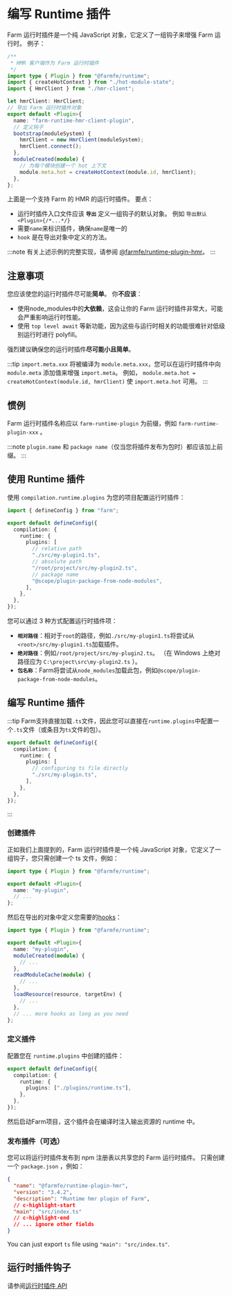 # 编写 Runtime 插件

Farm 运行时插件是一个纯 JavaScript 对象，它定义了一组钩子来增强 Farm 运行时。 例子：

```ts
/**
 * HMR 客户端作为 Farm 运行时插件
 */
import type { Plugin } from "@farmfe/runtime";
import { createHotContext } from "./hot-module-state";
import { HmrClient } from "./hmr-client";

let hmrClient: HmrClient;
// 导出 Farm 运行时插件对象
export default <Plugin>{
  name: "farm-runtime-hmr-client-plugin",
  // 定义钩子
  bootstrap(moduleSystem) {
    hmrClient = new HmrClient(moduleSystem);
    hmrClient.connect();
  },
  moduleCreated(module) {
    // 为每个模块创建一个 hot 上下文
    module.meta.hot = createHotContext(module.id, hmrClient);
  },
};
```

上面是一个支持 Farm 的 HMR 的运行时插件。 要点：

- 运行时插件入口文件应该 **`导出`** 定义一组钩子的默认对象。 例如 `导出默认 <Plugin>{/*...*/}`
- 需要`name`来标识插件，确保`name`是唯一的
- `hook` 是在导出对象中定义的方法。

:::note
有关上述示例的完整实现，请参阅 [@farmfe/runtime-plugin-hmr](https://github.com/farm-fe/farm/tree/main/packages/runtime-plugin-hmr)。
:::

## 注意事项

您应该使您的运行时插件尽可能**简单**。 你**不应该**：

- 使用node_modules中的**大依赖**，这会让你的 Farm 运行时插件非常大，可能会严重影响运行时性能。
- 使用 `top level await` 等新功能，因为这些与运行时相关的功能很难针对低级别运行时进行 polyfill。

强烈建议确保您的运行时插件**尽可能小且简单**。

:::tip
`import.meta.xxx` 将被编译为 `module.meta.xxx`，您可以在运行时插件中向 `module.meta` 添加值来增强 `import.meta`。 例如， `module.meta.hot = createHotContext(module.id, hmrClient)` 使 `import.meta.hot` 可用。
:::

## 惯例

Farm 运行时插件名称应以 `farm-runtime-plugin` 为前缀，例如 `farm-runtime-plugin-xxx` 。

:::note
`plugin.name` 和 `package name`（仅当您将插件发布为包时）都应该加上前缀。
:::

## 使用 Runtime 插件

使用 `compilation.runtime.plugins` 为您的项目配置运行时插件：

```ts
import { defineConfig } from "farm";

export default defineConfig({
  compilation: {
    runtime: {
      plugins: [
        // relative path
        "./src/my-plugin1.ts",
        // absolute path
        "/root/project/src/my-plugin2.ts",
        // package name
        "@scope/plugin-package-from-node-modules",
      ],
    },
  },
});
```

您可以通过 3 种方式配置运行时插件项：

- **`相对路径`**：相对于`root`的路径，例如`./src/my-plugin1.ts`将尝试从`<root>/src/my-plugin1.ts`加载插件。
- **`绝对路径`**：例如`/root/project/src/my-plugin2.ts`。 （在 Windows 上绝对路径应为 `C:\project\src\my-plugin2.ts` ）。
- **`包名称`**：Farm将尝试从`node_modules`加载此包，例如`@scope/plugin-package-from-node-modules`。

## 编写 Runtime 插件

:::tip
Farm支持直接加载`.ts`文件，因此您可以直接在`runtime.plugins`中配置一个`.ts`文件（或条目为`ts`文件的包）。

```ts
export default defineConfig({
  compilation: {
    runtime: {
      plugins: [
        // configuring ts file directly
        "./src/my-plugin.ts",
      ],
    },
  },
});
```

:::

### 创建插件

正如我们上面提到的，Farm 运行时插件是一个纯 JavaScript 对象，它定义了一组钩子，您只需创建一个 ts 文件，例如：

```ts title="./plugins/runtime.ts"
import type { Plugin } from "@farmfe/runtime";

export default <Plugin>{
  name: "my-plugin",
  // ...
};
```

然后在导出的对象中定义您需要的[hooks](#runtime-plugin-hooks)：

```ts title="./plugins/runtime.ts"
import type { Plugin } from "@farmfe/runtime";

export default <Plugin>{
  name: "my-plugin",
  moduleCreated(module) {
    // ...
  },
  readModuleCache(module) {
    // ...
  },
  loadResource(resource, targetEnv) {
    // ...
  },
  // ... more hooks as long as you need
};
```

### 定义插件

配置您在 `runtime.plugins` 中创建的插件：

```ts
export default defineConfig({
  compilation: {
    runtime: {
      plugins: ["./plugins/runtime.ts"],
    },
  },
});
```

然后启动Farm项目，这个插件会在编译时注入输出资源的 runtime 中。

### 发布插件（可选）

您可以将运行时插件发布到 npm 注册表以共享您的 Farm 运行时插件。 只需创建一个 `package.json` ，例如：

```json
{
  "name": "@farmfe/runtime-plugin-hmr",
  "version": "3.4.2",
  "description": "Runtime hmr plugin of Farm",
  // c-highlight-start
  "main": "src/index.ts"
  // c-highlight-end
  // ... ignore other fields
}
```

You can just export `ts` file using `"main": "src/index.ts"`.

## 运行时插件钩子

请参阅[运行时插件 API](/docs/api/runtime-plugin-api)
